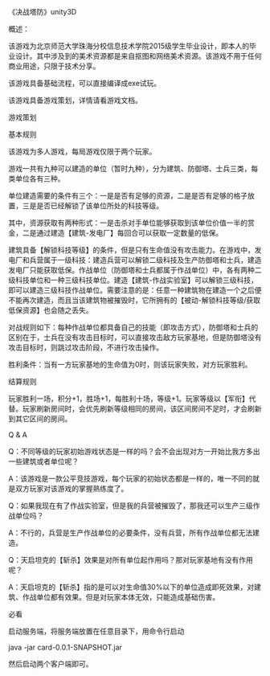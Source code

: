 《决战塔防》unity3D

概述：

该游戏为北京师范大学珠海分校信息技术学院2015级学生毕业设计，即本人的毕业设计。其中涉及到的美术资源都是来自抠图和网络美术资源。该游戏不用于任何商业用途，只限于技术分享。

该游戏具备基础流程，可以直接编译成exe试玩。

该游戏具备游戏策划，详情请看游戏文档。

游戏策划

基本规则

该游戏为多人游戏，每局游戏仅限于两个玩家。

游戏一共有九种可以建造的单位（暂时九种），分为建筑、防御塔、士兵三类，每类单位各有三种。

单位建造需要的条件有三个：一是是否有足够的资源，二是是否有足够的格子放置，三是是否已经解锁了该单位所处的科技等级。

其中，资源获取有两种形式：一是击杀对手单位能够获取到该单位价值一半的赏金，二是通过建造【建筑-发电厂】每回合可以获取一定数量的低保。

建筑具备【解锁科技等级】的条件，但是只有生命值没有攻击能力。在游戏中，发电厂和兵营属于一级科技：建造兵营可以解锁二级科技及生产防御塔和士兵，建造发电厂只能获取低保。作战单位（防御塔和士兵都属于作战单位）中，各有两种二级科技单位和一种三级科技单位。建造【建筑-作战实验室】可以解锁三级科技，即可以建造三级科技作战单位。需要注意的是：任意一种建筑物在建造一个之后便不能再次建造，而且当该建筑物被摧毁时，它所拥有的【被动-解锁科技等级/获取低保资源】也会随之丢失。

对战规则如下：每种作战单位都具备自己的技能（即攻击方式），防御塔和士兵的区别在于，士兵在没有攻击目标时，可以直接攻击敌方玩家基地，但是防御塔没有攻击目标时，则跳过攻击阶段，不进行攻击操作。

胜利条件：当有一方玩家基地的生命值为0时，则该玩家失败，对方玩家胜利。

结算规则

玩家胜利一场，积分+1，胜场+1，每胜利十场，等级+1。玩家等级以【军衔】代替。玩家刷新房间时，会优先刷新等级相同的房间，该区间房间不足时，才会刷新到其它区间的房间。

Q & A

Q：不同等级的玩家初始游戏状态是一样的吗？会不会出现对方一开始比我方多出一些建筑或者单位呢？

A：该游戏是一款公平竞技游戏，每个玩家的初始状态都是一样的，唯一不同的就是双方玩家对该游戏的掌握熟练度了。

Q：如果我现在有了作战实验室，但是我的兵营被摧毁了，那我还可以生产三级作战单位吗？

A：不行的，兵营是生产作战单位的必要条件，没有兵营，所有作战单位都无法建造。

Q：天启坦克的【斩杀】效果是对所有单位起作用吗？那对玩家基地有没有作用呢？

A：天启坦克的【斩杀】指的是可以对生命值30%以下的单位造成即死效果，对建筑、作战单位都有效果。但是对玩家本体无效，只能造成基础伤害。

必看

启动服务端，将服务端放置在任意目录下，用命令行启动

java -jar  card-0.0.1-SNAPSHOT.jar

然后启动两个客户端即可。


